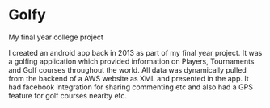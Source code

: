 # Golfy
My final year college project

I created an android app back in 2013 as part of my final year project. It was a golfing application which provided information on Players, Tournaments and Golf courses throughout the world. All data was dynamically pulled from the backend of a AWS website as XML and presented in the app. It had facebook integration for sharing commenting etc and also had a GPS feature for golf courses nearby etc.
